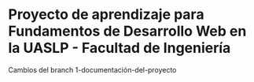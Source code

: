 # Proyecto de aprendizaje para Fundamentos de Desarrollo Web en la UASLP - Facultad de Ingeniería
Cambios del branch 1-documentación-del-proyecto
